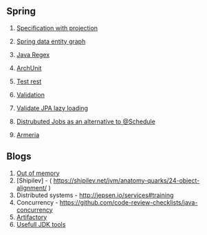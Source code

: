 ## Spring
1. [Specification with projection](https://github.com/pramoth/specification-with-projection)
2. [Spring data entity graph](https://github.com/Cosium/spring-data-jpa-entity-graph)


3. [Java Regex](https://github.com/VerbalExpressions/JavaVerbalExpressions)
4. [ArchUnit](https://github.com/TNG/ArchUnit)
5. [Test rest](https://github.com/rest-assured/rest-assured)
6. [Validation](https://github.com/making/yavi)
7. [Validate JPA lazy loading](https://github.com/adgadev/jplusone)
8. [Distrubuted Jobs as an alternative to @Schedule](https://github.com/jobrunr/jobrunr)
9. [Armeria](https://armeria.dev/docs)

## Blogs
1.  [Out of memory](https://web.archive.org/web/20190201234818/http://java-latte.blogspot.com/2014/03/metaspace-in-java-8.html)
2. [Shipilev] - ( https://shipilev.net/jvm/anatomy-quarks/24-object-alignment/ )
3. Distributed systems - http://jepsen.io/services#training
4. Concurrency - https://github.com/code-review-checklists/java-concurrency
7. [Artifactory](https://github.com/dzikoysk/reposilite)
8. [Usefull JDK tools](https://blog.marcinchwedczuk.pl/useful-jdk-tools-part-1)
